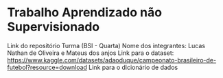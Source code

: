 # Trabalho Aprendizado não Supervisionado
Link do repositório
Turma (BSI - Quarta)
Nome dos integrantes: Lucas Nathan de Oliveira e Mateus dos anjos 
Link para o dataset: https://www.kaggle.com/datasets/adaoduque/campeonato-brasileiro-de-futebol?resource=download
Link para o dicionário de dados
